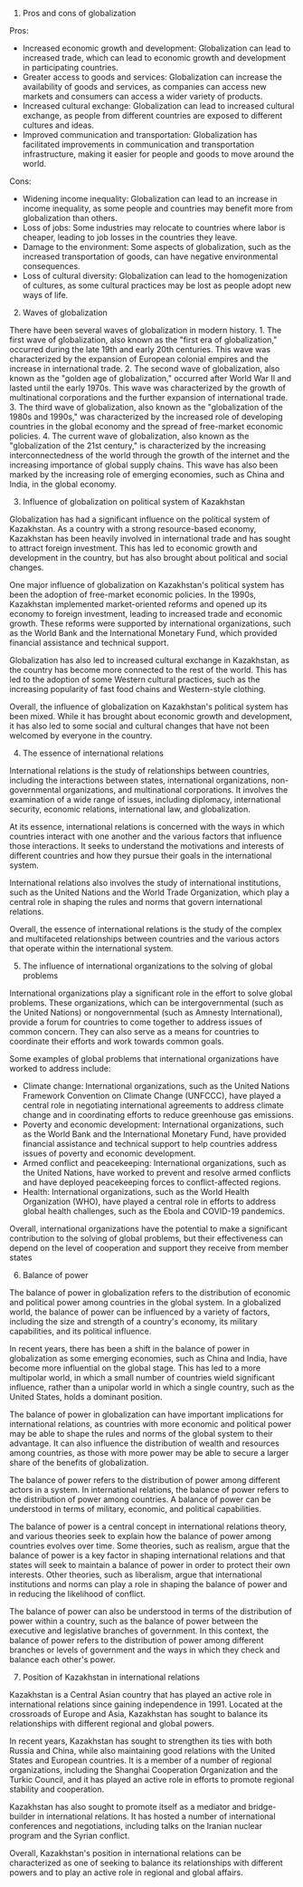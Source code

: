 1. Pros and cons of globalization

Pros:

- Increased economic growth and development: Globalization can lead to increased trade, which can lead to economic growth and development in participating countries.
- Greater access to goods and services: Globalization can increase the availability of goods and services, as companies can access new markets and consumers can access a wider variety of products.
- Increased cultural exchange: Globalization can lead to increased cultural exchange, as people from different countries are exposed to different cultures and ideas.
- Improved communication and transportation: Globalization has facilitated improvements in communication and transportation infrastructure, making it easier for people and goods to move around the world.

Cons:

- Widening income inequality: Globalization can lead to an increase in income inequality, as some people and countries may benefit more from globalization than others.
- Loss of jobs: Some industries may relocate to countries where labor is cheaper, leading to job losses in the countries they leave.
- Damage to the environment: Some aspects of globalization, such as the increased transportation of goods, can have negative environmental consequences.
- Loss of cultural diversity: Globalization can lead to the homogenization of cultures, as some cultural practices may be lost as people adopt new ways of life.

2. Waves of globalization

There have been several waves of globalization in modern history.
	1. The first wave of globalization, also known as the "first era of globalization," occurred during the late 19th and early 20th centuries. This wave was characterized by the expansion of European colonial empires and the increase in international trade.
	2. The second wave of globalization, also known as the "golden age of globalization," occurred after World War II and lasted until the early 1970s. This wave was characterized by the growth of multinational corporations and the further expansion of international trade. 
	3. The third wave of globalization, also known as the "globalization of the 1980s and 1990s," was characterized by the increased role of developing countries in the global economy and the spread of free-market economic policies. 
	4. The current wave of globalization, also known as the "globalization of the 21st century," is characterized by the increasing interconnectedness of the world through the growth of the internet and the increasing importance of global supply chains. This wave has also been marked by the increasing role of emerging economies, such as China and India, in the global economy.

3. Influence of globalization on political system of Kazakhstan

Globalization has had a significant influence on the political system of Kazakhstan. As a country with a strong resource-based economy, Kazakhstan has been heavily involved in international trade and has sought to attract foreign investment. This has led to economic growth and development in the country, but has also brought about political and social changes.

One major influence of globalization on Kazakhstan's political system has been the adoption of free-market economic policies. In the 1990s, Kazakhstan implemented market-oriented reforms and opened up its economy to foreign investment, leading to increased trade and economic growth. These reforms were supported by international organizations, such as the World Bank and the International Monetary Fund, which provided financial assistance and technical support.

Globalization has also led to increased cultural exchange in Kazakhstan, as the country has become more connected to the rest of the world. This has led to the adoption of some Western cultural practices, such as the increasing popularity of fast food chains and Western-style clothing.

Overall, the influence of globalization on Kazakhstan's political system has been mixed. While it has brought about economic growth and development, it has also led to some social and cultural changes that have not been welcomed by everyone in the country.

4. The essence of international relations
   
International relations is the study of relationships between countries, including the interactions between states, international organizations, non-governmental organizations, and multinational corporations. It involves the examination of a wide range of issues, including diplomacy, international security, economic relations, international law, and globalization.

At its essence, international relations is concerned with the ways in which countries interact with one another and the various factors that influence those interactions. It seeks to understand the motivations and interests of different countries and how they pursue their goals in the international system.

International relations also involves the study of international institutions, such as the United Nations and the World Trade Organization, which play a central role in shaping the rules and norms that govern international relations.

Overall, the essence of international relations is the study of the complex and multifaceted relationships between countries and the various actors that operate within the international system.

5. The influence of international organizations to the solving of global problems

International organizations play a significant role in the effort to solve global problems. These organizations, which can be intergovernmental (such as the United Nations) or nongovernmental (such as Amnesty International), provide a forum for countries to come together to address issues of common concern. They can also serve as a means for countries to coordinate their efforts and work towards common goals.

Some examples of global problems that international organizations have worked to address include:

- Climate change: International organizations, such as the United Nations Framework Convention on Climate Change (UNFCCC), have played a central role in negotiating international agreements to address climate change and in coordinating efforts to reduce greenhouse gas emissions.  
- Poverty and economic development: International organizations, such as the World Bank and the International Monetary Fund, have provided financial assistance and technical support to help countries address issues of poverty and economic development.  
- Armed conflict and peacekeeping: International organizations, such as the United Nations, have worked to prevent and resolve armed conflicts and have deployed peacekeeping forces to conflict-affected regions.  
- Health: International organizations, such as the World Health Organization (WHO), have played a central role in efforts to address global health challenges, such as the Ebola and COVID-19 pandemics.

Overall, international organizations have the potential to make a significant contribution to the solving of global problems, but their effectiveness can depend on the level of cooperation and support they receive from member states

6. Balance of power

The balance of power in globalization refers to the distribution of economic and political power among countries in the global system. In a globalized world, the balance of power can be influenced by a variety of factors, including the size and strength of a country's economy, its military capabilities, and its political influence.

In recent years, there has been a shift in the balance of power in globalization as some emerging economies, such as China and India, have become more influential on the global stage. This has led to a more multipolar world, in which a small number of countries wield significant influence, rather than a unipolar world in which a single country, such as the United States, holds a dominant position.

The balance of power in globalization can have important implications for international relations, as countries with more economic and political power may be able to shape the rules and norms of the global system to their advantage. It can also influence the distribution of wealth and resources among countries, as those with more power may be able to secure a larger share of the benefits of globalization.

The balance of power refers to the distribution of power among different actors in a system. In international relations, the balance of power refers to the distribution of power among countries. A balance of power can be understood in terms of military, economic, and political capabilities.

The balance of power is a central concept in international relations theory, and various theories seek to explain how the balance of power among countries evolves over time. Some theories, such as realism, argue that the balance of power is a key factor in shaping international relations and that states will seek to maintain a balance of power in order to protect their own interests. Other theories, such as liberalism, argue that international institutions and norms can play a role in shaping the balance of power and in reducing the likelihood of conflict.

The balance of power can also be understood in terms of the distribution of power within a country, such as the balance of power between the executive and legislative branches of government. In this context, the balance of power refers to the distribution of power among different branches or levels of government and the ways in which they check and balance each other's power.

7. Position of Kazakhstan in international relations

Kazakhstan is a Central Asian country that has played an active role in international relations since gaining independence in 1991. Located at the crossroads of Europe and Asia, Kazakhstan has sought to balance its relationships with different regional and global powers.

In recent years, Kazakhstan has sought to strengthen its ties with both Russia and China, while also maintaining good relations with the United States and European countries. It is a member of a number of regional organizations, including the Shanghai Cooperation Organization and the Turkic Council, and it has played an active role in efforts to promote regional stability and cooperation.

Kazakhstan has also sought to promote itself as a mediator and bridge-builder in international relations. It has hosted a number of international conferences and negotiations, including talks on the Iranian nuclear program and the Syrian conflict.

Overall, Kazakhstan's position in international relations can be characterized as one of seeking to balance its relationships with different powers and to play an active role in regional and global affairs.